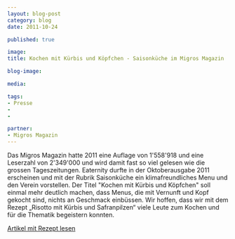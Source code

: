 ```yaml
---
layout: blog-post
category: blog
date: 2011-10-24

published: true

image:  
title: Kochen mit Kürbis und Köpfchen - Saisonküche im Migros Magazin

blog-image: 

media: 

tags:
- Presse
- 
- 

partner:
- Migros Magazin
---
```


Das Migros Magazin hatte 2011 eine Auflage von 1'558'918 und eine Leserzahl von 2'349'000 und wird damit fast so viel gelesen wie die grossen Tageszeitungen. Eaternity durfte in der Oktoberausgabe 2011 erscheinen und mit der Rubrik Saisonküche ein klimafreundliches Menu und den Verein vorstellen. Der Titel "Kochen mit Kürbis und Köpfchen" soll einmal mehr deutlich machen, dass Menus, die mit Vernunft und Kopf gekocht sind, nichts an Geschmack einbüssen. Wir hoffen, dass wir mit dem Rezept „Risotto mit Kürbis und Safranpilzen“ viele Leute zum Kochen und für die Thematik begeistern konnten. 

[Artikel mit Rezept lesen][1]


[1]: 2011_MM_43_saisonkueche.pdf


